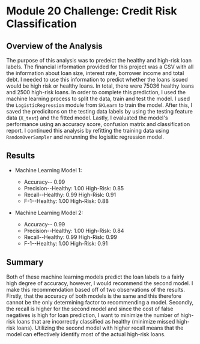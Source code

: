 # Module 20 Challenge: Credit Risk Classification

## Overview of the Analysis

The purpose of this analysis was to predeict the healthy and high-risk loan labels. The financial information provided for this project was a CSV with all the information about loan size, interest rate, borrower income and total debt. I needed to use this information to predict whether the loans issued would be high risk or healthy loans. In total, there were 75036 healthy loans and 2500 high-risk loans. In order to complete this prediction, I used the machine learning process to split the data, train and test the model. I used the `LogisticRegression` module from `SKLearn` to train the model. After this, I saved the predicitons on the testing data labels by using the testing feature data (`X_test`) and the fitted model. Lastly, I evaluated the model's performance using an accuracy score, confusion matrix and classification report. I continued this analysis by refitting the training data using `RandomOverSampler` and rerunning the logisitic regression model.

## Results

* Machine Learning Model 1:
  * Accuracy-- 0.99
  * Precision--Healthy: 1.00 High-Risk: 0.85
  * Recall--Healthy: 0.99 High-Risk: 0.91
  * F-1--Healthy: 1.00 High-Risk: 0.88

* Machine Learning Model 2: 
  * Accuracy-- 0.99
  * Precision--Healthy: 1.00 High-Risk: 0.84
  * Recall--Healthy: 0.99 High-Risk: 0.99
  * F-1--Healthy: 1.00 High-Risk: 0.91
  
## Summary

Both of these machine learning models predict the loan labels to a fairly high degree of accuracy, however, I would recommend the second model. I make this recommendation based off of two observations of the results. Firstly, that the accuracy of both models is the same and this therefore cannot be the only determining factor to recommending a model.
Secondly, the recall is higher for the second model and since the cost of false negatives is high for loan prediction, I want to minimize the number of high-risk loans that are incorrectly classified as healthy (minimize missed high-risk loans). Utilizing the second model with higher recall means that the model can effectively identify most of the actual high-risk loans.